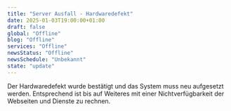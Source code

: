 ```yaml
---
title: "Server Ausfall - Hardwaredefekt"
date: 2025-01-03T19:00:00+01:00
draft: false
global: "Offline"
blog: "Offline"
services: "Offline"
newsStatus: "Offline"
newsSchedule: "Unbekannt"
state: "update"
---
```


Der Hardwaredefekt wurde bestätigt und das System muss neu aufgesetzt werden. Entsprechend ist bis auf Weiteres mit einer Nichtverfügbarkeit der Webseiten und Dienste zu rechnen.
